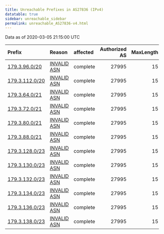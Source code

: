 ```yaml
---
title: Unreachable Prefixes in AS27836 (IPv4)
datatable: true
sidebar: unreachable_sidebar
permalink: unreachable_AS27836-v4.html
---
```


Data as of 2020-03-05 21:15:00 UTC


<div class="datatable-begin"></div>

| Prefix                                                 | Reason                                                                                                | affected   |   Authorized AS |   MaxLength | Anchor                                         |   unreachable /24s |
|:-------------------------------------------------------|:------------------------------------------------------------------------------------------------------|:-----------|----------------:|------------:|:-----------------------------------------------|-------------------:|
| [179.3.96.0/20](https://stat.ripe.net/179.3.96.0/20)   | [INVALID ASN](https://rpki-validator.ripe.net/announcement-preview?asn=AS27836&prefix=179.3.96.0/20)  | complete   |           27995 |          15 | [LACNIC](unreachable_LACNIC_RPKI_Root-v4.html) |                 16 |
| [179.3.112.0/20](https://stat.ripe.net/179.3.112.0/20) | [INVALID ASN](https://rpki-validator.ripe.net/announcement-preview?asn=AS27836&prefix=179.3.112.0/20) | complete   |           27995 |          15 | [LACNIC](unreachable_LACNIC_RPKI_Root-v4.html) |                 16 |
| [179.3.64.0/21](https://stat.ripe.net/179.3.64.0/21)   | [INVALID ASN](https://rpki-validator.ripe.net/announcement-preview?asn=AS27836&prefix=179.3.64.0/21)  | complete   |           27995 |          15 | [LACNIC](unreachable_LACNIC_RPKI_Root-v4.html) |                  8 |
| [179.3.72.0/21](https://stat.ripe.net/179.3.72.0/21)   | [INVALID ASN](https://rpki-validator.ripe.net/announcement-preview?asn=AS27836&prefix=179.3.72.0/21)  | complete   |           27995 |          15 | [LACNIC](unreachable_LACNIC_RPKI_Root-v4.html) |                  8 |
| [179.3.80.0/21](https://stat.ripe.net/179.3.80.0/21)   | [INVALID ASN](https://rpki-validator.ripe.net/announcement-preview?asn=AS27836&prefix=179.3.80.0/21)  | complete   |           27995 |          15 | [LACNIC](unreachable_LACNIC_RPKI_Root-v4.html) |                  8 |
| [179.3.88.0/21](https://stat.ripe.net/179.3.88.0/21)   | [INVALID ASN](https://rpki-validator.ripe.net/announcement-preview?asn=AS27836&prefix=179.3.88.0/21)  | complete   |           27995 |          15 | [LACNIC](unreachable_LACNIC_RPKI_Root-v4.html) |                  8 |
| [179.3.128.0/23](https://stat.ripe.net/179.3.128.0/23) | [INVALID ASN](https://rpki-validator.ripe.net/announcement-preview?asn=AS27836&prefix=179.3.128.0/23) | complete   |           27995 |          15 | [LACNIC](unreachable_LACNIC_RPKI_Root-v4.html) |                  2 |
| [179.3.130.0/23](https://stat.ripe.net/179.3.130.0/23) | [INVALID ASN](https://rpki-validator.ripe.net/announcement-preview?asn=AS27836&prefix=179.3.130.0/23) | complete   |           27995 |          15 | [LACNIC](unreachable_LACNIC_RPKI_Root-v4.html) |                  2 |
| [179.3.132.0/23](https://stat.ripe.net/179.3.132.0/23) | [INVALID ASN](https://rpki-validator.ripe.net/announcement-preview?asn=AS27836&prefix=179.3.132.0/23) | complete   |           27995 |          15 | [LACNIC](unreachable_LACNIC_RPKI_Root-v4.html) |                  2 |
| [179.3.134.0/23](https://stat.ripe.net/179.3.134.0/23) | [INVALID ASN](https://rpki-validator.ripe.net/announcement-preview?asn=AS27836&prefix=179.3.134.0/23) | complete   |           27995 |          15 | [LACNIC](unreachable_LACNIC_RPKI_Root-v4.html) |                  2 |
| [179.3.136.0/23](https://stat.ripe.net/179.3.136.0/23) | [INVALID ASN](https://rpki-validator.ripe.net/announcement-preview?asn=AS27836&prefix=179.3.136.0/23) | complete   |           27995 |          15 | [LACNIC](unreachable_LACNIC_RPKI_Root-v4.html) |                  2 |
| [179.3.138.0/23](https://stat.ripe.net/179.3.138.0/23) | [INVALID ASN](https://rpki-validator.ripe.net/announcement-preview?asn=AS27836&prefix=179.3.138.0/23) | complete   |           27995 |          15 | [LACNIC](unreachable_LACNIC_RPKI_Root-v4.html) |                  2 |

<div class="datatable-end"></div>